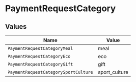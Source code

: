 # PaymentRequestCategory


## Values

| Name                                 | Value                                |
| ------------------------------------ | ------------------------------------ |
| `PaymentRequestCategoryMeal`         | meal                                 |
| `PaymentRequestCategoryEco`          | eco                                  |
| `PaymentRequestCategoryGift`         | gift                                 |
| `PaymentRequestCategorySportCulture` | sport_culture                        |